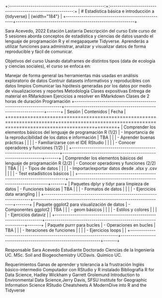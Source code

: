 +:-------------------------------------------------:+:-----------------------------------------------------------:+ | # Estadística básica e introducción a {tidyverse} | {width="184"} | +---------------------------------------------------+-------------------------------------------------------------+

Sara Acevedo, 2022
Estación Lastarria
Descripción del curso
Este curso de 5 sesiones aborda conceptos de estadística y ciencias de datos usando el lenguaje de programación R y el megapaquete Tidyverse. Aprenderás a utilizar funciones para administrar, analizar y visualizar datos de forma reproducible y fácil de comunicar.

Objetivos del curso
Usando dataframes de distintos tipos (data de ecología y ciencias sociales), el curso se enfoca en:

Manejar de forma general las herramientas más usadas en análisis exploratorio de datos
Contruir datasets informativos y reproducibles con datos limpios
Comunicar las hipótesis generadas por los datos por medio de visualizaciones y reportes
Metodología
Clases expositivas
Entrega de material en RMarkdown
Ejercicios a resolver en RMarkdown
Clases de 2 horas de duración
Programación
+-----------------------------------------------------------------------+-------------------------------------------------------------------+-------+ | Sesión | Contenidos | Fecha | +=======================================================================+===================================================================+=======+ | Comprender los elementos básicos del lenguaje de programación R (1/2) | - Importancia de la reproducibilidad de los datos e información | TBA | | | - Aprender buenas prácticas | | | | - Familiarizarse con el IDE RStudio | | | | - Conocer operadores y funciones (1/2) | | +-----------------------------------------------------------------------+-------------------------------------------------------------------+-------+ | Comprender los elementos básicos del lenguaje de programación R (2/2) | - Conocer operadores y funciones (2/2) | TBA | | | - Tipos de datos | | | | - Importar/exportar datos desde .xlsx y .csv | | | | - Test estadísticos básicos | | +-----------------------------------------------------------------------+-------------------------------------------------------------------+-------+ | Paquetes dplyr y tidyr para limpieza de datos | - Funciones básicas | TBA | | | - Formatos de datos | | | | - Ejercicios data wrangling | | +-----------------------------------------------------------------------+-------------------------------------------------------------------+-------+ | Paquete ggplot2 para visualización de datos | - Componentes ggplot2 | TBA | | | - geom básicos | | | | - Estilos y colores | | | | - Ejercicios dataviz | | +-----------------------------------------------------------------------+-------------------------------------------------------------------+-------+ | Paquete purrr para bucles | - Operaciones en bucles | TBA | | | - Iteraciones de funciones | | | | - Ejercicios loops | | +-----------------------------------------------------------------------+-------------------------------------------------------------------+-------+

Responsable
Sara Acevedo Estudiante Doctorado Ciencias de la Ingeniería UC. MSc. Soil and Biogeochemistry UCDavis. Químico UC.

Requerimientos
Ganas de aprender y tolerancia a la frustración
Inglés básico-intermedio
Computador con RStudio y R instalado
Bibliografía
R for Data Science, Hadley Wickham y Garrett Grolemund
Introduction to Environmental Data Science,Jerry Davis, SFSU Institute for Geographic Information Science
RStudio Cheatsheets
A ModernDive into R and the Tidyverse

